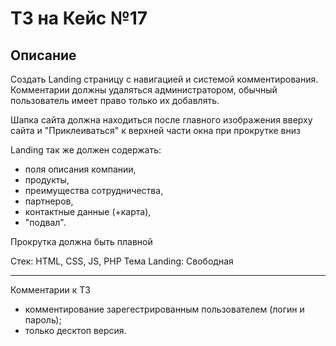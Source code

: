 # ТЗ на Кейс №17
## Описание
Создать Landing страницу с навигацией и системой комментирования. Комментарии должны удаляться администратором, обычный пользователь имеет право только их добавлять. 

Шапка сайта должна находиться после главного изображения вверху сайта и "Приклеиваться" к верхней части окна при прокрутке вниз

Landing так же должен содержать:
- поля описания компании,
- продукты,
- преимущества сотрудничества,
- партнеров,
- контактные данные (+карта),
- "подвал".

Прокрутка должна быть плавной

Стек: HTML, CSS, JS, PHP
Тема Landing: Свободная

***
Комментарии к ТЗ
- комментирование зарегестрированным пользователем (логин и пароль);
- только десктоп версия.
